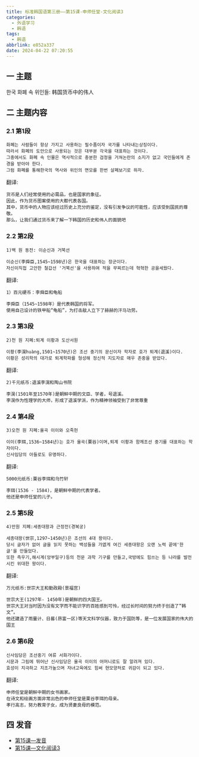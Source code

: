 ```yaml
---
title: 标准韩国语第三册——第15课-申师任堂-文化阅读3
categories:
  - 外语学习
  - 韩语
tags:
  - 韩语
abbrlink: e852a337
date: 2024-04-22 07:20:55
---
```

## 一 主题

한국 화폐 속 위인들: 韩国货币中的伟人

<!--more-->

## 二 主题内容

### 2.1 第1段

```
화폐는 사람들이 항상 가지고 사용하는 필수품이자 국가를 나타내는상징이다.
따라서 화폐의 도안으로 사용되는 것은 대부분 각국을 대표하는 것이다.
그중에서도 화폐 속 인물은 역사적으로 충분한 검정을 거쳐논란의 소지가 없고 국민들에게 존경을 받아야 한다.
그럼 화폐를 통해한국의 역사와 위인의 면모를 한번 살폐보기로 하자.
```

翻译:

```
货币是人们经常使用的必需品，也是国家的象征。
因此，作为货币图案使用的大都代表各国。
其中，货币中的人物应该经过历史上充分的鉴定，没有引发争议的可能性，应该受到国民的尊敬。
那么，让我们通过货币来了解一下韩国的历史和伟人的面貌吧
```

### 2.2 第2段

```
1)백 원 동전: 이순신과 거북선

이순신(李舜臣,1545~1598년)은 한국을 대표하는 장군이다.
자신이직접 고안한 철갑선 '거북선'을 사용하여 적을 무찌르는데 혁혁한 공을세웠다.
```

翻译:

```
1）百元硬币：李舜臣和龟船

李舜臣（1545~1598年）是代表韩国的将军。
使用自己设计的铁甲船“龟船”，为打击敌人立下了赫赫的汗马功劳。
```

### 2.3 第3段

```
2)천 원 지폐:퇴계 이황과 도산서원

이황(李滉huàng,1501~1570년)은 조선 중기의 문신이자 학자로 호가 퇴계(退溪)이다.
이황은 성리학의 대가로 퇴계학파를 형성해 정신적 지도자로 매우 존중을 받았다.
```

翻译:

```
2)千元纸币:退溪李滉和陶山书院

李滉(1501年至1570年)是朝鲜中期的文臣、学者，号退溪。
李滉作为性理学的大师，形成了退溪学派，作为精神领袖受到了非常尊重
```

### 2.4 第4段

```
3)오천 원 지폐:율곡 이이와 오죽헌

이이(李珥,1536~1584년)는 호가 율곡(粟谷)이며,퇴계 이황과 함께조선 중기를 대표하는 학자이다.
신사임당의 아들로도 유명하다.
```

翻译:

```
5000元纸币:栗谷李珥和乌竹轩

李珥(1536 - 1584)，是朝鲜中期的代表学者。
他还是申师任堂的儿子。
```

### 2.5 第5段

```
4)만원 지폐:세종대왕과 근정전(경복궁)

세종대왕(世宗,1297~1450년)은 조선의 4대 왕이다.
당시 글자가 없어 글을 읽지 못하는 백성들을 가엾게 여긴 세종대왕은 오랜 노력 끝에'한글'을 만들었다.
또한 측우기,해시계(앙부일구)등의 천문 과학 기구를 만들고,국방에도 힘쓰는 등 나라를 발전시킨 위대한 왕이다.
```

翻译:

```
万元纸币:世宗大王和勤政殿(景福宫)

世宗大王(1297年- 1450年)是朝鲜的四大国王。
世宗大王对当时因为没有文字而不能识字的百姓感到可怜，经过长时间的努力终于创造了“韩文”。
他还建造了雨量计、日晷(昂富一区)等天文科学仪器，致力于国防等，是一位发展国家的伟大的国王
```

### 2.6 第6段

```
신사임당은 조선중기 여류 서화가이다.
시문과 그림에 뛰어난 신사임당은 율곡 이이의 어머니로도 잘 알려져 있다.
효성이 지극하고 지조가높으며 자녀고육에도 힘써 현모양처로 귀감이 되고 있다.
```

翻译:

```
申师任堂是朝鲜中期的女书画家。
在诗文和绘画方面非常出色的申师任堂是栗谷李珥的母亲。
孝行高志，努力教育子女，成为贤妻良母的模范。
```

## 四 发音

* [第15课—发音][1]
* [第15课—文化阅读3][2]


[1]:https://biz.cli.im/Pcview?name=https%3A%2F%2Fbiz.cli.im%2Ftest%2FIK388529%3Fcoding%3DH1ntEG%26qrurl%3Dhttp%253A%252F%252Fqr31.cn%252FH1ntEG%26gtype%3D2&time=1
[2]:https://biz.cli.im/Pcview?name=https%3A%2F%2Fbiz.cli.im%2Ftest%2FMW388540%3Fcoding%3DIgFPRW%26qrurl%3Dhttp%253A%252F%252Fqr31.cn%252FIgFPRW%26gtype%3D2&time=1